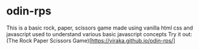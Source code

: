 # odin-rps

This is a basic rock, paper, scissors game made using vanilla html css and javascript used to understand various basic javascript concepts
Try it out: (The Rock Paper Scissors Game)[https://viraka.github.io/odin-rps/]
